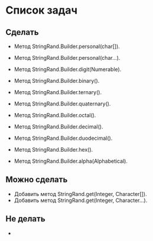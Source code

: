 # Список задач
## Сделать
* Метод StringRand.Builder.personal(char[]).
* Метод StringRand.Builder.personal(char...).

* Метод StringRand.Builder.digit(Numerable).

* Метод StringRand.Builder.binary().
* Метод StringRand.Builder.ternary().
* Метод StringRand.Builder.quaternary().
* Метод StringRand.Builder.octal().
* Метод StringRand.Builder.decimal().
* Метод StringRand.Builder.duodecimal().
* Метод StringRand.Builder.hex().

* Метод StringRand.Builder.alpha(Alphabetical).

## Можно сделать
* Добавить метод StringRand.get(Integer, Character[]).
* Добавить метод StringRand.get(Integer, Character...).

## Не делать
*

